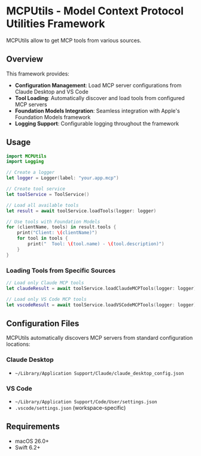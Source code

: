 # MCPUtils - Model Context Protocol Utilities Framework

MCPUtils allow to get MCP tools from various sources.

## Overview

This framework provides:
- **Configuration Management**: Load MCP server configurations from Claude Desktop and VS Code
- **Tool Loading**: Automatically discover and load tools from configured MCP servers  
- **Foundation Models Integration**: Seamless integration with Apple's Foundation Models framework
- **Logging Support**: Configurable logging throughout the framework

## Usage

```swift
import MCPUtils
import Logging

// Create a logger
let logger = Logger(label: "your.app.mcp")

// Create tool service
let toolService = ToolService()

// Load all available tools
let result = await toolService.loadTools(logger: logger)

// Use tools with Foundation Models
for (clientName, tools) in result.tools {
    print("Client: \(clientName)")
    for tool in tools {
        print("  Tool: \(tool.name) - \(tool.description)")
    }
}
```
### Loading Tools from Specific Sources

```swift
// Load only Claude MCP tools
let claudeResult = await toolService.loadClaudeMCPTools(logger: logger)

// Load only VS Code MCP tools
let vscodeResult = await toolService.loadVSCodeMCPTools(logger: logger)
```

## Configuration Files

MCPUtils automatically discovers MCP servers from standard configuration locations:

### Claude Desktop
- `~/Library/Application Support/Claude/claude_desktop_config.json`

### VS Code
- `~/Library/Application Support/Code/User/settings.json`
- `.vscode/settings.json` (workspace-specific)

## Requirements

- macOS 26.0+
- Swift 6.2+
